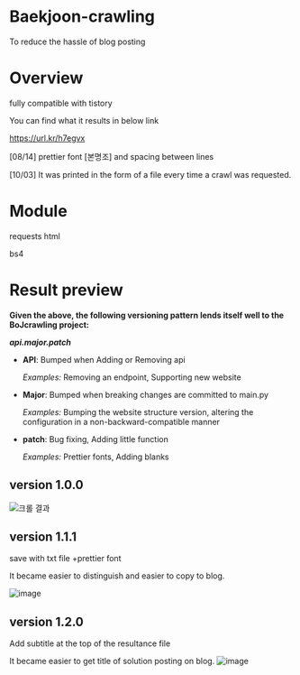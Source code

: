 # Baekjoon-crawling
 To reduce the hassle of blog posting
 
 
# Overview
 fully compatible with tistory
 
 You can find what it results in below link
 
 https://url.kr/h7egvx
 
[08/14] prettier font [본명조] and spacing between lines
 
[10/03] It was printed in the form of a file every time a crawl was requested.
 

# Module

 requests html
 
 bs4
 
 
# Result preview

**Given the above, the following versioning pattern lends itself well to the BoJcrawling project:**

_**api.major.patch**_

- **API**: Bumped when Adding or Removing api

  *Examples:* Removing an endpoint, Supporting new website
- **Major**: Bumped when breaking changes are committed to main.py

  *Examples:* Bumping the website structure version, altering the configuration in a non-backward-compatible manner
- **patch**: Bug fixing, Adding little function

  *Examples:* Prettier fonts, Adding blanks

## version 1.0.0
![크롤 결과](https://user-images.githubusercontent.com/81455273/184531679-ead2c0ae-fc84-4148-8e92-12cc740771f0.jpg)

## version 1.1.1
save with txt file
+prettier font

It became easier to distinguish and easier to copy to blog.

![image](https://user-images.githubusercontent.com/81455273/194052383-f971feb6-b449-40d5-b604-b85355a21a46.png)

## version 1.2.0
Add subtitle at the top of the resultance file

It became easier to get title of solution posting on blog.
![image](https://user-images.githubusercontent.com/81455273/194052795-e4ed4f7c-6aa9-4c1d-a4c9-d59c15786c27.png)


